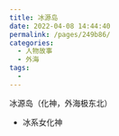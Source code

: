 ```yaml
---
title: 冰源岛
date: 2022-04-08 14:44:40
permalink: /pages/249b86/
categories:
  - 人物故事
  - 外海
tags:
  - 
---
```


冰源岛（化神，外海极东北）

- 冰系女化神

